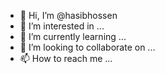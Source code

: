 - 👋 Hi, I’m @hasibhossen
- 👀 I’m interested in ...
- 🌱 I’m currently learning ...
- 💞️ I’m looking to collaborate on ...
- 📫 How to reach me ...

<!---
hasibhossen/hasibhossen is a ✨ special ✨ repository because its `README.md` (this file) appears on your GitHub profile.
You can click the Preview link to take a look at your changes.
--->
